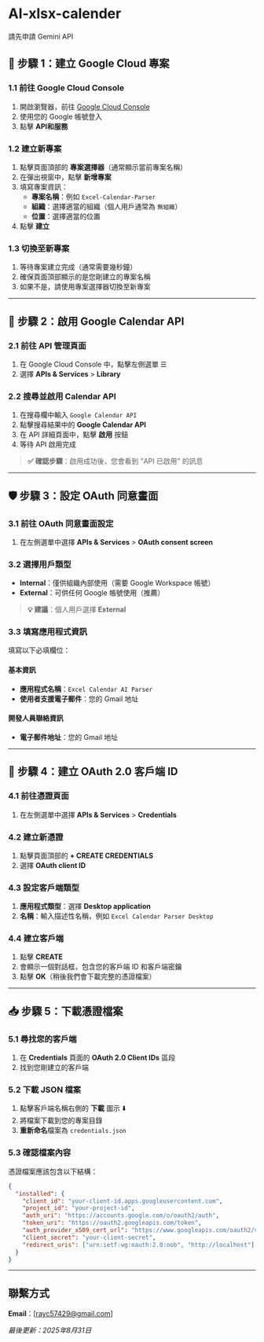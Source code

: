 # AI-xlsx-calender

請先申請 Gemini API <br>


## 📝 步驟 1：建立 Google Cloud 專案

### 1.1 前往 Google Cloud Console
1. 開啟瀏覽器，前往 [Google Cloud Console](https://console.cloud.google.com/)
2. 使用您的 Google 帳號登入
3. 點擊 **API和服務**

### 1.2 建立新專案
1. 點擊頁面頂部的 **專案選擇器**（通常顯示當前專案名稱）
2. 在彈出視窗中，點擊 **新增專案**
3. 填寫專案資訊：
   - **專案名稱**：例如 `Excel-Calendar-Parser`
   - **組織**：選擇適當的組織（個人用戶通常為 `無組織`）
   - **位置**：選擇適當的位置
4. 點擊 **建立**

### 1.3 切換至新專案
1. 等待專案建立完成（通常需要幾秒鐘）
2. 確保頁面頂部顯示的是您剛建立的專案名稱
3. 如果不是，請使用專案選擇器切換至新專案

---

## 🔌 步驟 2：啟用 Google Calendar API

### 2.1 前往 API 管理頁面
1. 在 Google Cloud Console 中，點擊左側選單 ☰
2. 選擇 **APIs & Services** > **Library**

### 2.2 搜尋並啟用 Calendar API
1. 在搜尋欄中輸入 `Google Calendar API`
2. 點擊搜尋結果中的 **Google Calendar API**
3. 在 API 詳細頁面中，點擊 **啟用** 按鈕
4. 等待 API 啟用完成

> **✅ 確認步驟**：啟用成功後，您會看到 "API 已啟用" 的訊息

---

## 🛡️ 步驟 3：設定 OAuth 同意畫面

### 3.1 前往 OAuth 同意畫面設定
1. 在左側選單中選擇 **APIs & Services** > **OAuth consent screen**

### 3.2 選擇用戶類型
- **Internal**：僅供組織內部使用（需要 Google Workspace 帳號）
- **External**：可供任何 Google 帳號使用（推薦）

> **💡 建議**：個人用戶選擇 **External**

### 3.3 填寫應用程式資訊
填寫以下必填欄位：

#### 基本資訊
- **應用程式名稱**：`Excel Calendar AI Parser`
- **使用者支援電子郵件**：您的 Gmail 地址

#### 開發人員聯絡資訊
- **電子郵件地址**：您的 Gmail 地址

---

## 🔑 步驟 4：建立 OAuth 2.0 客戶端 ID

### 4.1 前往憑證頁面
1. 在左側選單中選擇 **APIs & Services** > **Credentials**

### 4.2 建立新憑證
1. 點擊頁面頂部的 **+ CREATE CREDENTIALS**
2. 選擇 **OAuth client ID**

### 4.3 設定客戶端類型
1. **應用程式類型**：選擇 **Desktop application**
2. **名稱**：輸入描述性名稱，例如 `Excel Calendar Parser Desktop`

### 4.4 建立客戶端
1. 點擊 **CREATE**
2. 會顯示一個對話框，包含您的客戶端 ID 和客戶端密鑰
3. 點擊 **OK**（稍後我們會下載完整的憑證檔案）

---

## 📥 步驟 5：下載憑證檔案

### 5.1 尋找您的客戶端
1. 在 **Credentials** 頁面的 **OAuth 2.0 Client IDs** 區段
2. 找到您剛建立的客戶端

### 5.2 下載 JSON 檔案
1. 點擊客戶端名稱右側的 **下載** 圖示 ⬇️
2. 將檔案下載到您的專案目錄
3. **重新命名**檔案為 `credentials.json`

### 5.3 確認檔案內容
憑證檔案應該包含以下結構：
```json
{
  "installed": {
    "client_id": "your-client-id.apps.googleusercontent.com",
    "project_id": "your-project-id",
    "auth_uri": "https://accounts.google.com/o/oauth2/auth",
    "token_uri": "https://oauth2.googleapis.com/token",
    "auth_provider_x509_cert_url": "https://www.googleapis.com/oauth2/v1/certs",
    "client_secret": "your-client-secret",
    "redirect_uris": ["urn:ietf:wg:oauth:2.0:oob", "http://localhost"]
  }
}
```
---
## 聯繫方式
**Email**：[rayc57429@gmail.com]

*最後更新：2025年8月31日*

